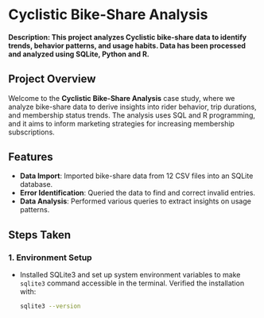 # Cyclistic Bike-Share Analysis
#### Description: This project analyzes Cyclistic bike-share data to identify trends, behavior patterns, and usage habits. Data has been processed and analyzed using SQLite, Python and R.

## Project Overview

Welcome to the **Cyclistic Bike-Share Analysis** case study, where we analyze bike-share data to derive insights into rider behavior, trip durations, and membership status trends. The analysis uses SQL and R programming, and it aims to inform marketing strategies for increasing membership subscriptions.

## Features

- **Data Import**: Imported bike-share data from 12 CSV files into an SQLite database.
- **Error Identification**: Queried the data to find and correct invalid entries.
- **Data Analysis**: Performed various queries to extract insights on usage patterns.

## Steps Taken

### 1. Environment Setup
- Installed SQLite3 and set up system environment variables to make `sqlite3` command accessible in the terminal. Verified the installation with:
  ```bash
  sqlite3 --version